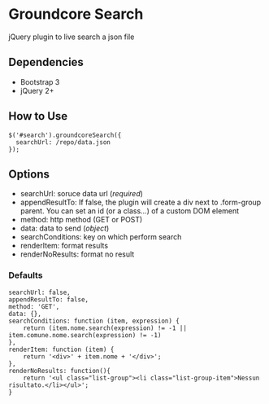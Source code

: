 # Groundcore Search
jQuery plugin to live search a json file

## Dependencies

- Bootstrap 3
- jQuery 2+
 
 
## How to Use

```
$('#search').groundcoreSearch({
  searchUrl: /repo/data.json
});
```

## Options

- searchUrl: soruce data url (*required*)
- appendResultTo: If false, the plugin will create a div next to .form-group parent. You can set an id (or a class...) of a custom DOM element 
- method: http method (GET or POST)
- data: data to send (*object*)
- searchConditions: key on which perform search
- renderItem: format results
- renderNoResults: format no result
 
### Defaults

```
searchUrl: false,            
appendResultTo: false, 
method: 'GET',
data: {},
searchConditions: function (item, expression) {
    return (item.nome.search(expression) != -1 || item.comune.nome.search(expression) != -1)
},
renderItem: function (item) {
    return '<div>' + item.nome + '</div>';
},
renderNoResults: function(){
    return '<ul class="list-group"><li class="list-group-item">Nessun risultato.</li></ul>';
}
```

